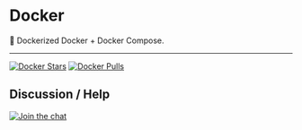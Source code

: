# Docker


:whale: Dockerized Docker + Docker Compose.

-----

[![Docker Stars](https://img.shields.io/docker/stars/dockette/docker.svg?style=flat)](https://hub.docker.com/r/dockette/docker/)
[![Docker Pulls](https://img.shields.io/docker/pulls/dockette/docker.svg?style=flat)](https://hub.docker.com/r/dockette/docker/)

## Discussion / Help

[![Join the chat](https://img.shields.io/gitter/room/dockette/dockette.svg?style=flat-square)](https://gitter.im/dockette/dockette?utm_source=badge&utm_medium=badge&utm_campaign=pr-badge&utm_content=badge)

## 

